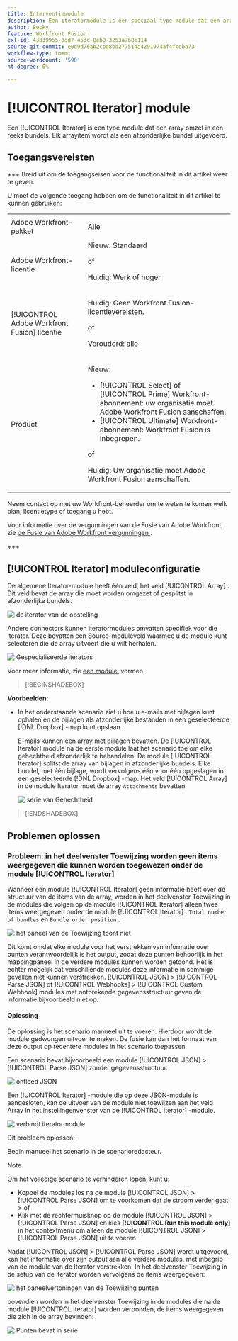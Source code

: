 ```yaml
---
title: Interventiemodule
description: Een iteratormodule is een speciaal type module dat een array omzet in een reeks bundels. Elk arrayitem wordt als een afzonderlijke bundel uitgevoerd.
author: Becky
feature: Workfront Fusion
exl-id: 43d39955-3dd7-453d-8eb0-3253a768e114
source-git-commit: e0d9d76ab2cbd8bd277514a4291974af4fceba73
workflow-type: tm+mt
source-wordcount: '590'
ht-degree: 0%

---
```


# [!UICONTROL Iterator] module

Een [!UICONTROL Iterator] is een type module dat een array omzet in een reeks bundels. Elk arrayitem wordt als een afzonderlijke bundel uitgevoerd.

## Toegangsvereisten

+++ Breid uit om de toegangseisen voor de functionaliteit in dit artikel weer te geven.

U moet de volgende toegang hebben om de functionaliteit in dit artikel te kunnen gebruiken:

<table style="table-layout:auto">
 <col> 
 <col> 
 <tbody> 
  <tr> 
    <td role="rowheader">Adobe Workfront-pakket</td> 
   <td> <p>Alle</p> </td> 
  </tr> 
  <tr data-mc-conditions=""> 
   <td role="rowheader">Adobe Workfront-licentie</td> 
   <td> Nieuw: Standaard<p>of</p><p>Huidig: Werk of hoger</p> </td> 
  </tr> 
  <tr> 
   <td role="rowheader">[!UICONTROL Adobe Workfront Fusion] licentie</td> 
   <td>
   <p>Huidig: Geen Workfront Fusion-licentievereisten.</p>
   <p>of</p>
   <p>Verouderd: alle </p>
   </td> 
  </tr> 
  <tr> 
   <td role="rowheader">Product</td> 
   <td>
   <p>Nieuw:</p> <ul><li>[!UICONTROL Select] of [!UICONTROL Prime] Workfront-abonnement: uw organisatie moet Adobe Workfront Fusion aanschaffen.</li><li>[!UICONTROL Ultimate] Workfront-abonnement: Workfront Fusion is inbegrepen.</li></ul>
   <p>of</p>
   <p>Huidig: Uw organisatie moet Adobe Workfront Fusion aanschaffen.</p>
   </td> 
  </tr>
 </tbody> 
</table>


Neem contact op met uw Workfront-beheerder om te weten te komen welk plan, licentietype of toegang u hebt.

Voor informatie over de vergunningen van de Fusie van Adobe Workfront, zie [&#x200B; de Fusie van Adobe Workfront vergunningen &#x200B;](/help/workfront-fusion/set-up-and-manage-workfront-fusion/licensing-operations-overview/license-automation-vs-integration.md).

+++

## [!UICONTROL Iterator] moduleconfiguratie

De algemene Iterator-module heeft één veld, het veld [!UICONTROL Array] . Dit veld bevat de array die moet worden omgezet of gesplitst in afzonderlijke bundels.

![&#x200B; de iterator van de opstelling &#x200B;](assets/set-up-iterator.jpg)

Andere connectors kunnen iteratormodules omvatten specifiek voor die iterator. Deze bevatten een Source-moduleveld waarmee u de module kunt selecteren die de array uitvoert die u wilt herhalen.

![&#x200B; Gespecialiseerde iterators &#x200B;](assets/specialized-iterators.jpg)

Voor meer informatie, zie [&#x200B; een module &#x200B;](/help/workfront-fusion/create-scenarios/add-modules/configure-a-modules-settings.md) vormen.

>[!BEGINSHADEBOX]

**Voorbeelden:**

* In het onderstaande scenario ziet u hoe u e-mails met bijlagen kunt ophalen en de bijlagen als afzonderlijke bestanden in een geselecteerde [!DNL Dropbox] -map kunt opslaan.

  E-mails kunnen een array met bijlagen bevatten. De [!UICONTROL Iterator] module na de eerste module laat het scenario toe om elke gehechtheid afzonderlijk te behandelen. De module [!UICONTROL Iterator] splitst de array van bijlagen in afzonderlijke bundels. Elke bundel, met één bijlage, wordt vervolgens één voor één opgeslagen in een geselecteerde [!DNL Dropbox] -map. Het veld [!UICONTROL Array] in de module Iterator moet de array `Attachments` bevatten.

  ![&#x200B; serie van Gehechtheid &#x200B;](assets/attachments-array.jpg)

>[!ENDSHADEBOX]


## Problemen oplossen

### Probleem: in het deelvenster Toewijzing worden geen items weergegeven die kunnen worden toegewezen onder de module [!UICONTROL Iterator]

Wanneer een module [!UICONTROL Iterator] geen informatie heeft over de structuur van de items van de array, worden in het deelvenster Toewijzing in de modules die volgen op de module [!UICONTROL Iterator] alleen twee items weergegeven onder de module [!UICONTROL Iterator] : `Total number of bundles` en `Bundle order position` .

![&#x200B; het paneel van de Toewijzing toont niet &#x200B;](assets/mapping-panel-doesnt-display.png)

Dit komt omdat elke module voor het verstrekken van informatie over punten verantwoordelijk is het output, zodat deze punten behoorlijk in het mappingpaneel in de verdere modules kunnen worden getoond. Het is echter mogelijk dat verschillende modules deze informatie in sommige gevallen niet kunnen verstrekken. [!UICONTROL JSON] > [!UICONTROL Parse JSON] of [!UICONTROL Webhooks] > [!UICONTROL Custom Webhook] modules met ontbrekende gegevensstructuur geven de informatie bijvoorbeeld niet op.

#### Oplossing

De oplossing is het scenario manueel uit te voeren. Hierdoor wordt de module gedwongen uitvoer te maken. De fusie kan dan het formaat van deze output op recentere modules in het scenario toepassen.

Een scenario bevat bijvoorbeeld een module [!UICONTROL JSON] > [!UICONTROL Parse JSON] zonder gegevensstructuur.

![&#x200B; ontleed JSON &#x200B;](assets/json-parse-json.png)

Een [!UICONTROL Iterator] -module die op deze JSON-module is aangesloten, kan de uitvoer van de module niet toewijzen aan het veld Array in het instellingenvenster van de [!UICONTROL Iterator] -module.

![&#x200B; verbindt iteratormodule &#x200B;](assets/connect-iterator-module.png)

Dit probleem oplossen:

Begin manueel het scenario in de scenarioredacteur.

>[!NOTE]
>
>Om het volledige scenario te verhinderen lopen, kunt u:
>
>* Koppel de modules los na de module [!UICONTROL JSON] > [!UICONTROL Parse JSON] om te voorkomen dat de stroom verder gaat.
>  &#x200B;>   of
>* Klik met de rechtermuisknop op de module [!UICONTROL JSON] > [!UICONTROL Parse JSON] en kies **[!UICONTROL Run this module only]** in het contextmenu om alleen de module [!UICONTROL JSON] > [!UICONTROL Parse JSON] uit te voeren.

Nadat [!UICONTROL JSON] > [!UICONTROL Parse JSON] wordt uitgevoerd, kan het informatie over zijn output aan alle verdere modules, met inbegrip van de module van de Iterator verstrekken. In het deelvenster Toewijzing in de setup van de iterator worden vervolgens de items weergegeven:

![&#x200B; het paneelvertoningen van de Toewijzing punten &#x200B;](assets/mapping-panel-displays-items.png)

bovendien worden in het deelvenster Toewijzing in de modules die na de module [!UICONTROL Iterator] worden verbonden, de items weergegeven die zich in de array bevinden:

![&#x200B; Punten bevat in serie &#x200B;](assets/items-contained-in-array.png)
